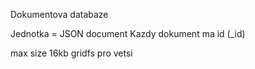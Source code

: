 Dokumentova databaze

Jednotka = JSON document
Kazdy dokument ma id (\_id)

max size 16kb
gridfs pro vetsi 
